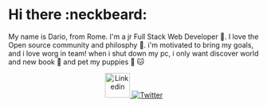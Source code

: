 # Hi there :neckbeard:



My name is Dario, from Rome. I'm a jr Full Stack Web Developer :walking:. I love the Open source community and philosphy :dancers:. i'm motivated to bring my goals, and i love worg in team! when i shut down my pc, i only want discover world and new book :green_book: and pet my puppies :dog: :cat:

<div align="center">
  <a href="https://www.linkedin.com/in/dario-presutti-771643b8/" target="_blank" display="inline-block">
    <img src="https://github.com/Press-the-j/Press-the-j/blob/master/images/linkedin.png" alt="Linkedin" width="50" height="50"/>
  </a>
  <a href="https://twitter.com/Dario_WD_coding" target="_blank" display="inline-block">
    <img src="https://github.com/Press-the-j/Press-the-j/blob/master/images/twitter.png" alt="Twitter" />
  </a>
</div>
                                              
                                              
                                              
 <!--
**Press-the-j/Press-the-j** is a ✨ _special_ ✨ repository because its `README.md` (this file) appears on your GitHub profile.
- 🔭 I’m currently working on ...
- 🌱 I’m currently learning ...
- 👯 I’m looking to collaborate on ...
- 🤔 I’m looking for help with ...
- 💬 Ask me about ...
- 📫 How to reach me: ...
- 😄 Pronouns: ...
- ⚡ Fun fact: ...
-->
